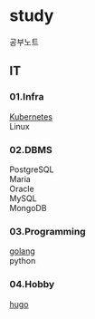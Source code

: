 # study
공부노트

## IT
### 01.Infra
[Kubernetes](IT/Kubernetes/Kubernetes.md)  
Linux
### 02.DBMS
PostgreSQL  
Maria  
Oracle  
MySQL  
MongoDB  
### 03.Programming
[golang](IT/Programming_Language/golang/golang.md)  
python
### 04.Hobby
[hugo](IT/Programming_Language/golang/hugo/hugo.md)
